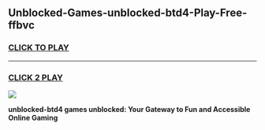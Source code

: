 
## Unblocked-Games-unblocked-btd4-Play-Free-ffbvc
<h3>
<a href="https://premium76.site?title=unblocked-btd4&ref=23A">CLICK TO PLAY</a></h3>
<hr>

<h3>
<a href="https://premium76.site?title=unblocked-btd4&ref=23A">CLICK 2 PLAY</a>
  
</h3>

<a href="https://premium76.site?title=unblocked-btd4&ref=23A"><img src="https://clearcache.store/games.png"></a>


**unblocked-btd4 games unblocked: Your Gateway to Fun and Accessible Online Gaming**
